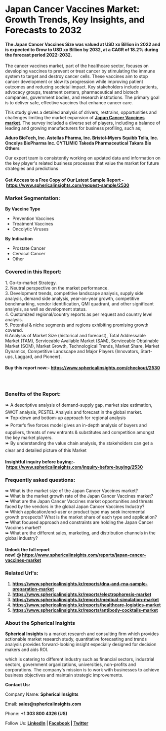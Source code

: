 <div class="content-body__description">
<h1><span style="color: #000000;">Japan Cancer Vaccines Market: Growth Trends, Key Insights, and Forecasts to 2032</span></h1>
<div class="content-body__detail">
<section id="section_0" class="entry fr-view">
<h4><strong>The Japan Cancer Vaccines Size was valued at USD xx Billion in 2022 and is expected to Grow to USD xx Billion by 2032, at a CAGR of 18.2% during the forecast period 2022-2032.</strong></h4>
<p>The cancer vaccines market, part of the healthcare sector, focuses on developing vaccines to prevent or treat cancer by stimulating the immune system to target and destroy cancer cells. These vaccines aim to stop cancer development or slow its progression while improving patient outcomes and reducing societal impact. Key stakeholders include patients, advocacy groups, treatment centers, pharmaceutical and biotech companies, government bodies, and research institutions. The primary goal is to deliver safe, effective vaccines that enhance cancer care.</p>
<p>This study gives a detailed analysis of drivers, restrains, opportunities and challenges limiting the market expansion of&nbsp;<strong><a href="https://www.sphericalinsights.com/reports/japan-cancer-vaccines-market" target="_blank" rel="noopener">Japan Cancer Vaccines market</a></strong>. The survey included a diverse set of players, including a balance of leading and growing manufacturers for business profiling, such as;</p>
<p><strong>Aduro BioTech, Inc. Astellas Pharma, Inc. Bristol-Myers Squibb Tella, Inc. Oncolys BioPharma Inc. CYTLIMIC Takeda Pharmaceutical Takara Bio Others</strong></p>
<p>Our expert team is consistently working on updated data and information on the key player's related business processes that value the market for future strategies and predictions</p>
<h4><strong>Get Access to a Free Copy of Our Latest Sample Report -&nbsp;</strong><a href="https://www.sphericalinsights.com/request-sample/2530" target="_blank" rel="noopener">https://www.sphericalinsights.com/request-sample/2530</a></h4>
<h3><strong>Market Segmentation:</strong></h3>
<p><strong>By Vaccine Type</strong></p>
<ul>
<li>Prevention Vaccines</li>
<li>Treatment Vaccines</li>
<li>Oncolytic Viruses</li>
</ul>
<p><strong>By Indication</strong></p>
<ul>
<li>Prostate Cancer</li>
<li>Cervical Cancer</li>
<li>Other</li>
</ul>
<h3>Covered in this Report:</h3>
<p>1. Go-to-market Strategy.<br />2. Neutral perspective on the market performance.<br />3. Development trends, competitive landscape analysis, supply side analysis, demand side analysis, year-on-year growth, competitive benchmarking, vendor identification, QMI quadrant, and other significant analysis, as well as development status.<br />4. Customized regional/country reports as per request and country level analysis.<br />5. Potential &amp; niche segments and regions exhibiting promising growth covered.<br />6.Analysis of Market Size (historical and forecast), Total Addressable Market (TAM), Serviceable Available Market (SAM), Serviceable Obtainable Market (SOM), Market Growth, Technological Trends, Market Share, Market Dynamics, Competitive Landscape and Major Players (Innovators, Start-ups, Laggard, and Pioneer).</p>
<h4>Buy this report now:-&nbsp;<strong><a href="https://www.sphericalinsights.com/checkout/2530" target="_blank" rel="noopener">https://www.sphericalinsights.com/checkout/2530</a></strong></h4>
<h3>&nbsp;</h3>
<h3>Benefits of the Report:</h3>
<p>⏩ A descriptive analysis of demand-supply gap, market size estimation, SWOT analysis, PESTEL Analysis and forecast in the global market.<br />⏩ Top-down and bottom-up approach for regional analysis<br />⏩ Porter&rsquo;s five forces model gives an in-depth analysis of buyers and suppliers, threats of new entrants &amp; substitutes and competition amongst the key market players.<br />⏩ By understanding the value chain analysis, the stakeholders can get a clear and detailed picture of this Market</p>
<h4>Insightful inquiry before buying:-&nbsp;<strong><a href="https://www.sphericalinsights.com/inquiry-before-buying/2530" target="_blank" rel="noopener">https://www.sphericalinsights.com/inquiry-before-buying/2530</a></strong></h4>
<h3>Frequently asked questions:</h3>
<p>➥ What is the market size of the Japan Cancer Vaccines market?<br />➥ What is the market growth rate of the Japan Cancer Vaccines market?<br />➥ What are the Japan Cancer Vaccines market opportunities and threats faced by the vendors in the global Japan Cancer Vaccines Industry?<br />➥ Which application/end-user or product type may seek incremental growth prospects? What is the market share of each type and application?<br />➥ What focused approach and constraints are holding the Japan Cancer Vaccines market?<br />➥ What are the different sales, marketing, and distribution channels in the global industry?</p>
<h4>Unlock the full report now!&nbsp;@&nbsp;<strong><a href="https://www.sphericalinsights.com/reports/japan-cancer-vaccines-market" target="_blank" rel="noopener">https://www.sphericalinsights.com/reports/japan-cancer-vaccines-market</a></strong></h4>
<h3><strong>Related Url's:</strong></h3>
<ol>
<li><strong><a href="https://www.sphericalinsights.kr/reports/dna-and-rna-sample-preparation-market">https://www.sphericalinsights.kr/reports/dna-and-rna-sample-preparation-market</a></strong></li>
<li><strong><a href="https://www.sphericalinsights.kr/reports/electrophoresis-market">https://www.sphericalinsights.kr/reports/electrophoresis-market</a></strong></li>
<li><strong><a href="https://www.sphericalinsights.kr/reports/medical-simulation-market">https://www.sphericalinsights.kr/reports/medical-simulation-market</a></strong></li>
<li><strong><a href="https://www.sphericalinsights.kr/reports/healthcare-logistics-market">https://www.sphericalinsights.kr/reports/healthcare-logistics-market</a></strong></li>
<li><strong><a href="https://www.sphericalinsights.kr/reports/antibody-cocktails-market">https://www.sphericalinsights.kr/reports/antibody-cocktails-market</a>&nbsp;<br /></strong></li>
</ol>
<h3><strong>About the Spherical Insights</strong></h3>
<p><strong>Spherical Insights</strong>&nbsp;is a market research and consulting firm which provides actionable market research study, quantitative forecasting and trends analysis provides forward-looking insight especially designed for decision makers and aids ROI.</p>
<p>which is catering to different industry such as financial sectors, industrial sectors, government organizations, universities, non-profits and corporations. The company's mission is to work with businesses to achieve business objectives and maintain strategic improvements.</p>
<p><strong>Contact Us:</strong></p>
<p>Company Name:&nbsp;<strong>Spherical Insights</strong></p>
<p>Email:&nbsp;<strong>sales@sphericalinsights.com</strong></p>
<p>Phone:&nbsp;<strong>+1 303 800 4326 (US)</strong></p>
<p>Follow Us:&nbsp;<strong><a href="https://www.linkedin.com/company/spherical-insight/"><u>LinkedIn</u></a>&nbsp;|&nbsp;<a href="https://www.facebook.com/sphericalinsights22"><u>Facebook</u></a>&nbsp;|&nbsp;<a href="https://twitter.com/SInsights_US"><u>Twitter</u></a></strong></p>
</section>
</div>
</div>
